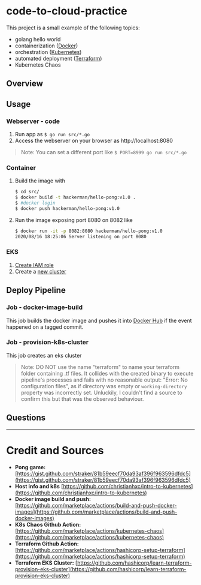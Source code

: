 code-to-cloud-practice
===

This project is a small example of the following topics:

- golang hello world
- containerization ([Docker](docker.io))
- orchestration ([Kubernetes](k8s.io))
- automated deployment ([Terraform](terraform.io))
- Kubernetes Chaos

Overview
---

Usage
---

### Webserver - code

1. Run app as `$ go run src/*.go`
2. Access the webserver on your browser as http://localhost:8080

> Note: You can set a different port like `$ PORT=8999 go run src/*.go`

### Container

1. Build the image with 

    ```bash
    $ cd src/
    $ docker build -t hackerman/hello-pong:v1.0 .
    $ #docker login
    $ docker push hackerman/hello-pong:v1.0
    ```

2. Run the image exposing port 8080 on 8082 like

    ```bash
    $ docker run -it -p 8082:8080 hackerman/hello-pong:v1.0
    2020/08/16 18:25:06 Server listening on port 8080
    ```

### EKS

1. [Create IAM role](https://docs.aws.amazon.com/eks/latest/userguide/service_IAM_role.html#create-service-role) 
2. Create a [new cluster](https://learn.hashicorp.com/tutorials/terraform/eks)

Deploy Pipeline
---

### Job - docker-image-build

This job builds the docker image and pushes it into [Docker Hub](https://hub.docker.com/repository/docker/hackerman/hello-pong) if the event happened on a tagged commit.

### Job - provision-k8s-cluster

This job creates an eks cluster

> Note: DO NOT use the name "terraform" to name your terraform folder containing .tf files. It collides with the created binary to execute pipeline's processes and fails with no reasonable output: "Error: No configuration files", as if directory was empty or `working-directory` property was incorrectly set. Unluckily, I couldn't find a source to confirm this but that was the observed behaviour.

Questions
---

---

# Credit and Sources

- **Pong game:** [https://gist.github.com/straker/81b59eecf70da93af396f963596dfdc5](https://gist.github.com/straker/81b59eecf70da93af396f963596dfdc5)
- **Host info and k8s** [https://github.com/christianhxc/intro-to-kubernetes](https://github.com/christianhxc/intro-to-kubernetes)
- **Docker image build and push:** [https://github.com/marketplace/actions/build-and-push-docker-images](https://github.com/marketplace/actions/build-and-push-docker-images)
- **K8s Chaos Github Action:** [https://github.com/marketplace/actions/kubernetes-chaos](https://github.com/marketplace/actions/kubernetes-chaos)
- **Terraform Github Action:** [https://github.com/marketplace/actions/hashicorp-setup-terraform](https://github.com/marketplace/actions/hashicorp-setup-terraform)
- **Terraform EKS Cluster:** [https://github.com/hashicorp/learn-terraform-provision-eks-cluster](https://github.com/hashicorp/learn-terraform-provision-eks-cluster)